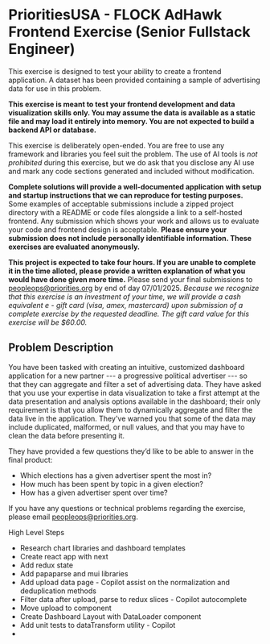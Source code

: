 # PrioritiesUSA - FLOCK AdHawk Frontend Exercise (Senior Fullstack Engineer)

This exercise is designed to test your ability to create a frontend application. A dataset has been provided containing a sample of advertising data for use in this problem.

**This exercise is meant to test your frontend development and data visualization skills only. You may assume the data is available as a static file and may load it entirely into memory. You are not expected to build a backend API or database.**

This exercise is deliberately open-ended. You are free to use any framework and libraries you feel suit the problem. The use of AI tools is *not prohibited* during this exercise, but we do ask that you disclose any AI use and mark any code sections generated and included without modification.

**Complete solutions will provide a well-documented application with setup and startup instructions that we can reproduce for testing purposes.** Some examples of acceptable submissions include a zipped project directory with a README or code files alongside a link to a self-hosted frontend. Any submission which shows your work and allows us to evaluate your code and frontend design is acceptable. **Please ensure your submission does not include personally identifiable information. These exercises are evaluated anonymously.**

**This project is expected to take four hours. If you are unable to complete it in the time alloted, please provide a written explanation of what you would have done given more time.** Please send your final submissions to peopleops@priorities.org by end of day 07/01/2025. *Because we recognize that this exercise is an investment of your time, we will provide a cash equivalent e - gift card (visa, amex, mastercard) upon submission of a complete exercise by the requested deadline. The gift card value for this exercise will be $60.00.*

## Problem Description
You have been tasked with creating an intuitive, customized dashboard application for a new partner --- a progressive political advertiser --- so that they can aggregate and filter a set of advertising data. They have asked that you use your expertise in data visualization to take a first attempt at the data presentation and analysis options available in the dashboard; their only requirement is that you allow them to dynamically aggregate and filter the data live in the application. They've warned you that some of the data may include duplicated, malformed, or null values, and that you may have to clean the data before presenting it.

They have provided a few questions they’d like to be able to answer in the final product:
- Which elections has a given advertiser spent the most in?
- How much has been spent by topic in a given election?
- How has a given advertiser spent over time?

If you have any questions or technical problems regarding the exercise, please email peopleops@priorities.org.


High Level Steps

- Research chart libraries and dashboard templates
- Create react app with next
- Add redux state 
- Add papaparse and mui libraries
- Add upload data page - Copilot assist on the normalization and deduplication methods
- Filter data after upload, parse to redux slices - Copilot autocomplete
- Move upload to component
- Create Dashboard Layout with DataLoader component
- Add unit tests to dataTransform utility - Copilot
- 